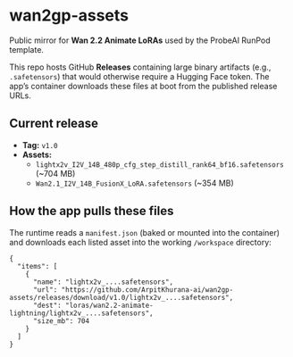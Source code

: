 # wan2gp-assets

Public mirror for **Wan 2.2 Animate LoRAs** used by the ProbeAI RunPod template.

This repo hosts GitHub **Releases** containing large binary artifacts (e.g., `.safetensors`) that would otherwise require a Hugging Face token. The app’s container downloads these files at boot from the published release URLs.

## Current release

- **Tag:** `v1.0`
- **Assets:**
  - `lightx2v_I2V_14B_480p_cfg_step_distill_rank64_bf16.safetensors` (~704 MB)
  - `Wan2.1_I2V_14B_FusionX_LoRA.safetensors` (~354 MB)

## How the app pulls these files

The runtime reads a `manifest.json` (baked or mounted into the container) and downloads each listed asset into the working `/workspace` directory:

```jsonc
{
  "items": [
    {
      "name": "lightx2v_....safetensors",
      "url": "https://github.com/ArpitKhurana-ai/wan2gp-assets/releases/download/v1.0/lightx2v_....safetensors",
      "dest": "loras/wan2.2-animate-lightning/lightx2v_....safetensors",
      "size_mb": 704
    }
  ]
}
